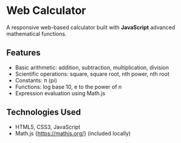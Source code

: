 # Web Calculator

A responsive web-based calculator built with **JavaScript** advanced mathematical functions.

## Features

- Basic arithmetic: addition, subtraction, multiplication, division
- Scientific operations: square, square root, nth power, nth root
- Constants: π (pi)
- Functions: log base 10, e to the power of n
- Expression evaluation using Math.js

## Technologies Used

- HTML5, CSS3, JavaScript
- Math.js {https://mathjs.org/} (included locally)
 
